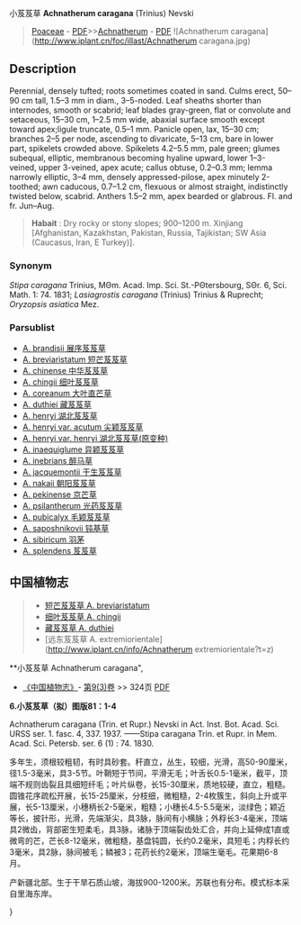 小芨芨草 **Achnatherum caragana** (Trinius) Nevski

> [Poaceae](http://www.iplant.cn/info/Poaceae?t=foc) - [PDF](http://www.iplant.cn/foc/pdf/Poaceae.pdf)>>[Achnatherum](Achnatherum-芨芨草属.md) - [PDF](http://www.iplant.cn/foc/pdf/Achnatherum.pdf)
![Achnatherum caragana](http://www.iplant.cn/foc/illast/Achnatherum caragana.jpg)

## Description

Perennial, densely tufted; roots sometimes coated in sand. Culms erect, 50–90 cm tall, 1.5–3 mm in diam., 3–5-noded. Leaf sheaths shorter than internodes, smooth or scabrid; leaf blades gray-green, flat or convolute and setaceous, 15–30 cm, 1–2.5 mm wide, abaxial surface smooth except toward apex;ligule truncate, 0.5–1 mm. Panicle open, lax, 15–30 cm; branches 2–5 per node, ascending to divaricate, 5–13 cm, bare in lower part, spikelets crowded above. Spikelets 4.2–5.5 mm, pale green; glumes subequal, elliptic, membranous becoming hyaline upward, lower 1–3-veined, upper 3-veined, apex acute; callus obtuse, 0.2–0.3 mm; lemma narrowly elliptic, 3–4 mm, densely appressed-pilose, apex minutely 2-toothed; awn caducous, 0.7–1.2 cm, flexuous or almost straight, indistinctly twisted below, scabrid. Anthers 1.5–2 mm, apex bearded or glabrous. Fl. and fr. Jun–Aug.

> **Habait** : 
> Dry rocky or stony slopes; 900–1200 m. Xinjiang [Afghanistan, Kazakhstan, Pakistan, Russia, Tajikistan; SW Asia (Caucasus, Iran, E Turkey)].

### Synonym
*Stipa caragana* Trinius, MΘm. Acad. Imp. Sci. St.-PΘtersbourg, SΘr. 6, Sci. Math. 1: 74. 1831; *Lasiagrostis caragana* (Trinius) Trinius & Ruprecht; *Oryzopsis asiatica* Mez.

### Parsublist

* [A.  brandisii  展序芨芨草](Achnatherum-brandisii-展序芨芨草.md)
* [A.  breviaristatum  短芒芨芨草](Achnatherum-breviaristatum-短芒芨芨草.md)
* [A.  chinense  中华芨芨草](Achnatherum-chinense-中华芨芨草.md)
* [A.  chingii  细叶芨芨草](Achnatherum-chingii-细叶芨芨草.md)
* [A.  coreanum  大叶直芒草](Achnatherum-coreanum-大叶直芒草.md)
* [A.  duthiei  藏芨芨草](Achnatherum-duthiei-藏芨芨草.md)
* [A.  henryi  湖北芨芨草](Achnatherum-henryi-湖北芨芨草.md)
* [A.  henryi var. acutum  尖颖芨芨草](Achnatherum-henryi-var-acutum-尖颖芨芨草.md)
* [A.  henryi var. henryi  湖北芨芨草(原变种)](Achnatherum-henryi-var-henryi-湖北芨芨草(原变种).md)
* [A.  inaequiglume  异颖芨芨草](Achnatherum-inaequiglume-异颖芨芨草.md)
* [A.  inebrians  醉马草](Achnatherum-inebrians-醉马草.md)
* [A.  jacquemontii  干生芨芨草](Achnatherum-jacquemontii-干生芨芨草.md)
* [A.  nakaii  朝阳芨芨草](Achnatherum-nakaii-朝阳芨芨草.md)
* [A.  pekinense  京芒草](Achnatherum-pekinense-京芒草.md)
* [A.  psilantherum  光药芨芨草](Achnatherum-psilantherum-光药芨芨草.md)
* [A.  pubicalyx  毛颖芨芨草](Achnatherum-pubicalyx-毛颖芨芨草.md)
* [A.  saposhnikovii  钝基草](Achnatherum-saposhnikovii-钝基草.md)
* [A.  sibiricum  羽茅](Achnatherum-sibiricum-羽茅.md)
* [A.  splendens  芨芨草](Achnatherum-splendens-芨芨草.md)

## 中国植物志

> * [短芒芨芨草  A.  breviaristatum](Achnatherum-breviaristatum-短芒芨芨草.md)
> * [细叶芨芨草  A.  chingii](Achnatherum-chingii-细叶芨芨草.md)
> * [藏芨芨草  A.  duthiei](Achnatherum-duthiei-藏芨芨草.md)
> * [远东芨芨草  A.  extremiorientale](http://www.iplant.cn/info/Achnatherum extremiorientale?t=z)

**小芨芨草 Achnatherum caragana",

* [《中国植物志》](http://www.iplant.cn/frps)- [第9(3)卷](http://www.iplant.cn/frps/vol/9(3)) >> 324页 [PDF](http://www.iplant.cn/frps/pdf/9(3)/324b.pdf)

**6.小芨芨草（拟）图版81：1-4**

Achnatherum caragana (Trin. et Rupr.) Nevski in Act. Inst. Bot. Acad. Sci. URSS ser. 1. fasc. 4, 337. 1937. ——Stipa caragana Trin. et Rupr. in Mem. Acad. Sci. Petersb. ser. 6 (1) : 74. 1830.

多年生，须根较粗韧，有时具砂套。秆直立，丛生，较细，光滑，高50-90厘米，径1.5-3毫米，具3-5节。叶鞘短于节间，平滑无毛；叶舌长0.5-1毫米，截平，顶端不规则齿裂且具细短纤毛；叶片纵卷，长15-30厘米，质地较硬，直立，粗糙。圆锥花序疏松开展，长15-25厘米，分枝细，微粗糙，2-4枚簇生，斜向上升或平展，长5-13厘米，小穗柄长2-5毫米，粗糙；小穗长4.5-5.5毫米，淡绿色；颖近等长，披针形，光滑，先端渐尖，具3脉，脉间有小横脉；外稃长3-4毫米，顶端具2微齿，背部密生短柔毛，具3脉，诸脉于顶端裂齿处汇合，并向上延伸成1直或微弯的芒，芒长8-12毫米，微粗糙，基盘钝圆，长约0.2毫米，具短毛；内稃长约3毫米，具2脉，脉间被毛；鳞被3；花药长约2毫米，顶端生毫毛。花果期6-8月。

产新疆北部。生于干旱石质山坡，海拔900-1200米。苏联也有分布。模式标本采自里海东岸。

}